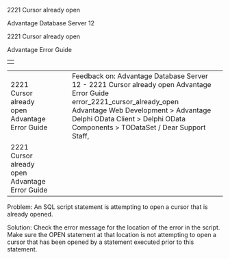 2221 Cursor already open




Advantage Database Server 12  

2221 Cursor already open

Advantage Error Guide

|  |
| --- |
|  |

|  |  |  |  |  |
| --- | --- | --- | --- | --- |
| 2221 Cursor already open  Advantage Error Guide |  |  | Feedback on: Advantage Database Server 12 - 2221 Cursor already open Advantage Error Guide error\_2221\_cursor\_already\_open Advantage Web Development > Advantage Delphi OData Client > Delphi OData Components > TODataSet / Dear Support Staff, |  |
| 2221 Cursor already open  Advantage Error Guide |  |  |  |  |

Problem: An SQL script statement is attempting to open a cursor that is already opened.

Solution: Check the error message for the location of the error in the script. Make sure the OPEN statement at that location is not attempting to open a cursor that has been opened by a statement executed prior to this statement.